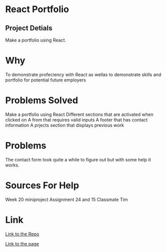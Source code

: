 # React Portfolio


## Project Detials
Make a portfolio using React.

# Why
To demonstrate profeciency with React as wellas to demonstrate skills and portfolio for potential future employers

# Problems Solved
Make a portfolio using React
Different sections that are activated when clicked on
A from that requires valid inputs
A footer that has contact information
A prjects section that displays previous work


# Problems
The contact form took quite a while to figure out but with some help it works. 

# Sources For Help
Week 20 miniproject
Assignment 24 and 15
Classmate Tim 


# Link
[Link to the Repo](https://github.com/BCole37/React-Portfolio)

[Link to the page](https://bcole37.github.io/React-Portfolio/)